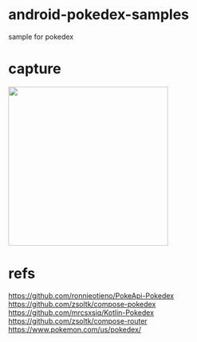 # android-pokedex-samples
sample for pokedex


# capture

<img src="PokedexKotlinSample/capture/capture.gif" width=320 />

# refs
https://github.com/ronnieotieno/PokeApi-Pokedex<br>
https://github.com/zsoltk/compose-pokedex<br>
https://github.com/mrcsxsiq/Kotlin-Pokedex<br>
https://github.com/zsoltk/compose-router<br>
https://www.pokemon.com/us/pokedex/<br>
